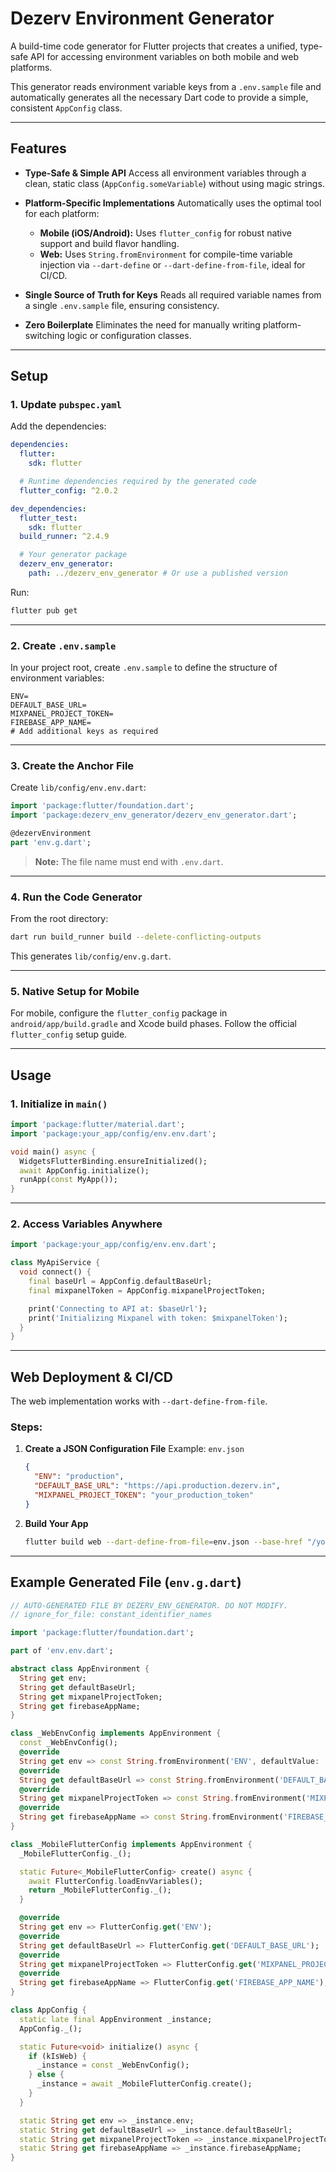 # Dezerv Environment Generator

A build-time code generator for Flutter projects that creates a unified, type-safe API for accessing environment variables on both mobile and web platforms.

This generator reads environment variable keys from a `.env.sample` file and automatically generates all the necessary Dart code to provide a simple, consistent `AppConfig` class.

---

## Features

* **Type-Safe & Simple API**
  Access all environment variables through a clean, static class (`AppConfig.someVariable`) without using magic strings.

* **Platform-Specific Implementations**
  Automatically uses the optimal tool for each platform:

  * **Mobile (iOS/Android):** Uses `flutter_config` for robust native support and build flavor handling.
  * **Web:** Uses `String.fromEnvironment` for compile-time variable injection via `--dart-define` or `--dart-define-from-file`, ideal for CI/CD.

* **Single Source of Truth for Keys**
  Reads all required variable names from a single `.env.sample` file, ensuring consistency.

* **Zero Boilerplate**
  Eliminates the need for manually writing platform-switching logic or configuration classes.

---

## Setup

### 1. Update `pubspec.yaml`

Add the dependencies:

```yaml
dependencies:
  flutter:
    sdk: flutter

  # Runtime dependencies required by the generated code
  flutter_config: ^2.0.2

dev_dependencies:
  flutter_test:
    sdk: flutter
  build_runner: ^2.4.9

  # Your generator package
  dezerv_env_generator:
    path: ../dezerv_env_generator # Or use a published version
```

Run:

```bash
flutter pub get
```

---

### 2. Create `.env.sample`

In your project root, create `.env.sample` to define the structure of environment variables:

```dotenv
ENV=
DEFAULT_BASE_URL=
MIXPANEL_PROJECT_TOKEN=
FIREBASE_APP_NAME=
# Add additional keys as required
```

---

### 3. Create the Anchor File

Create `lib/config/env.env.dart`:

```dart
import 'package:flutter/foundation.dart';
import 'package:dezerv_env_generator/dezerv_env_generator.dart';

@dezervEnvironment
part 'env.g.dart';
```

> **Note:** The file name must end with `.env.dart`.

---

### 4. Run the Code Generator

From the root directory:

```bash
dart run build_runner build --delete-conflicting-outputs
```

This generates `lib/config/env.g.dart`.

---

### 5. Native Setup for Mobile

For mobile, configure the `flutter_config` package in `android/app/build.gradle` and Xcode build phases.
Follow the official `flutter_config` setup guide.

---

## Usage

### 1. Initialize in `main()`

```dart
import 'package:flutter/material.dart';
import 'package:your_app/config/env.env.dart';

void main() async {
  WidgetsFlutterBinding.ensureInitialized();
  await AppConfig.initialize();
  runApp(const MyApp());
}
```

---

### 2. Access Variables Anywhere

```dart
import 'package:your_app/config/env.env.dart';

class MyApiService {
  void connect() {
    final baseUrl = AppConfig.defaultBaseUrl;
    final mixpanelToken = AppConfig.mixpanelProjectToken;

    print('Connecting to API at: $baseUrl');
    print('Initializing Mixpanel with token: $mixpanelToken');
  }
}
```

---

## Web Deployment & CI/CD

The web implementation works with `--dart-define-from-file`.

### Steps:

1. **Create a JSON Configuration File**
   Example: `env.json`

   ```json
   {
     "ENV": "production",
     "DEFAULT_BASE_URL": "https://api.production.dezerv.in",
     "MIXPANEL_PROJECT_TOKEN": "your_production_token"
   }
   ```

2. **Build Your App**

   ```bash
   flutter build web --dart-define-from-file=env.json --base-href "/your-app/"
   ```

---

## Example Generated File (`env.g.dart`)

```dart
// AUTO-GENERATED FILE BY DEZERV_ENV_GENERATOR. DO NOT MODIFY.
// ignore_for_file: constant_identifier_names

import 'package:flutter/foundation.dart';

part of 'env.env.dart';

abstract class AppEnvironment {
  String get env;
  String get defaultBaseUrl;
  String get mixpanelProjectToken;
  String get firebaseAppName;
}

class _WebEnvConfig implements AppEnvironment {
  const _WebEnvConfig();
  @override
  String get env => const String.fromEnvironment('ENV', defaultValue: 'NOT SET');
  @override
  String get defaultBaseUrl => const String.fromEnvironment('DEFAULT_BASE_URL', defaultValue: 'NOT SET');
  @override
  String get mixpanelProjectToken => const String.fromEnvironment('MIXPANEL_PROJECT_TOKEN', defaultValue: 'NOT SET');
  @override
  String get firebaseAppName => const String.fromEnvironment('FIREBASE_APP_NAME', defaultValue: 'NOT SET');
}

class _MobileFlutterConfig implements AppEnvironment {
  _MobileFlutterConfig._();

  static Future<_MobileFlutterConfig> create() async {
    await FlutterConfig.loadEnvVariables();
    return _MobileFlutterConfig._();
  }

  @override
  String get env => FlutterConfig.get('ENV');
  @override
  String get defaultBaseUrl => FlutterConfig.get('DEFAULT_BASE_URL');
  @override
  String get mixpanelProjectToken => FlutterConfig.get('MIXPANEL_PROJECT_TOKEN');
  @override
  String get firebaseAppName => FlutterConfig.get('FIREBASE_APP_NAME');
}

class AppConfig {
  static late final AppEnvironment _instance;
  AppConfig._();

  static Future<void> initialize() async {
    if (kIsWeb) {
      _instance = const _WebEnvConfig();
    } else {
      _instance = await _MobileFlutterConfig.create();
    }
  }

  static String get env => _instance.env;
  static String get defaultBaseUrl => _instance.defaultBaseUrl;
  static String get mixpanelProjectToken => _instance.mixpanelProjectToken;
  static String get firebaseAppName => _instance.firebaseAppName;
}
```
